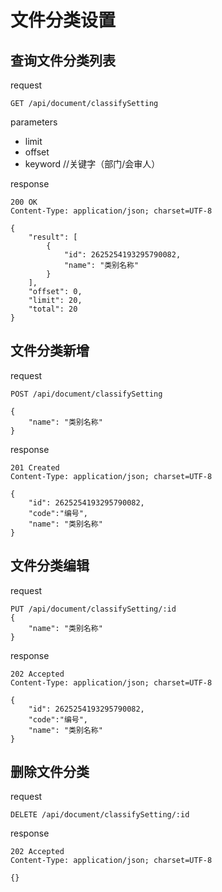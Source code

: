 # 文件分类设置

## 查询文件分类列表

request
```
GET /api/document/classifySetting
```
parameters
- limit
- offset
- keyword  //关键字（部门/会审人）

response
```
200 OK
Content-Type: application/json; charset=UTF-8

{
    "result": [
        {
            "id": 2625254193295790082,
            "name": "类别名称"
        }
    ],
    "offset": 0,
    "limit": 20,
    "total": 20
}
```

## 文件分类新增

request
```
POST /api/document/classifySetting

{
    "name": "类别名称"
}
```

response
```
201 Created
Content-Type: application/json; charset=UTF-8

{
    "id": 2625254193295790082,
    "code":"编号",
    "name": "类别名称"
}
```

## 文件分类编辑

request
```
PUT /api/document/classifySetting/:id
{
    "name": "类别名称"
}
```
response
```
202 Accepted
Content-Type: application/json; charset=UTF-8

{
    "id": 2625254193295790082,
    "code":"编号",
    "name": "类别名称"
}
```

## 删除文件分类

request
```
DELETE /api/document/classifySetting/:id
```

response
```
202 Accepted
Content-Type: application/json; charset=UTF-8

{}
```